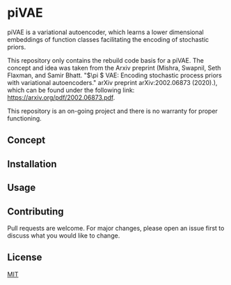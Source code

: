 # piVAE

piVAE is a variational autoencoder, which learns a lower dimensional embeddings of function classes facilitating the encoding of stochastic priors. 

This repository only contains the rebuild code basis for a piVAE. The concept and idea was taken from the Arxiv preprint (Mishra, Swapnil, Seth Flaxman, and Samir Bhatt. "$\pi $ VAE: Encoding stochastic process priors with variational autoencoders." arXiv preprint arXiv:2002.06873 (2020).), which can be found under the following link: https://arxiv.org/pdf/2002.06873.pdf.

This repository is an on-going project and there is no warranty for proper functioning.

## Concept 



## Installation

## Usage

## Contributing
Pull requests are welcome. For major changes, please open an issue first to discuss what you would like to change.

## License
[MIT](https://choosealicense.com/licenses/mit/)
